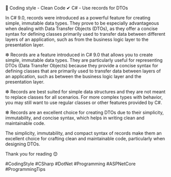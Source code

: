🏅 Coding style - Clean Code
✔ C# - Use records for DTOs


In C# 9.0, records were introduced as a powerful feature for creating simple, immutable data types. They prove to be especially advantageous when dealing with Data Transfer Objects (DTOs), as they offer a concise syntax for defining classes primarily used to transfer data between different layers of an application, such as from the business logic layer to the presentation layer.

❇ Records are a feature introduced in C# 9.0 that allows you to create simple, immutable data types. They are particularly useful for representing DTOs (Data Transfer Objects) because they provide a concise syntax for defining classes that are primarily used to transfer data between layers of an application, such as between the business logic layer and the presentation layer.

❇ Records are best suited for simple data structures and they are not meant to replace classes for all scenarios. For more complex types with behavior, you may still want to use regular classes or other features provided by C#.

❇ Records are an excellent choice for creating DTOs due to their simplicity, immutability, and concise syntax, which helps in writing clean and maintainable code.

The simplicity, immutability, and compact syntax of records make them an excellent choice for crafting clean and maintainable code, particularly when designing DTOs.

Thank you for reading 😊

#CodingStyle #CSharp #DotNet #Programming #ASPNetCore #ProgrammingTips
